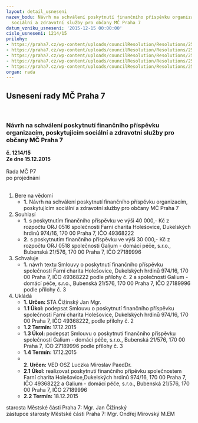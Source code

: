 ```yaml
---
layout: detail_usneseni
nazev_bodu: Návrh na schválení poskytnutí finančního příspěvku organizacím, poskytujícím
  sociální a zdravotní služby pro občany MČ Praha 7
datum_vzniku_usneseni: '2015-12-15 00:00:00'
cislo_usneseni: 1214/15
prilohy:
- https://praha7.cz/wp-content/uploads/councilResolution/Resolutions/25635/81-15-d%c5%afvodov%c3%a1_zpr%c3%a1va.doc
- https://praha7.cz/wp-content/uploads/councilResolution/Resolutions/25635/81-15-smlouva_farn%c3%ad_charita.doc
- https://praha7.cz/wp-content/uploads/councilResolution/Resolutions/25635/81-15-smlouva_galium.doc
- https://praha7.cz/wp-content/uploads/councilResolution/Resolutions/25635/81-15-v%c3%bdpis_farn%c3%ad_charita.pdf
- https://praha7.cz/wp-content/uploads/councilResolution/Resolutions/25635/81-15-vypis-292867.pdf
organ: rada
---
```

<div id="ucUsn_pList" class="usn">
	<span><h2>Usnesení rady MČ Praha 7 </h2>
<br></span><div class="standBody">
<span><h3>Návrh na schválení poskytnutí finančního příspěvku organizacím, poskytujícím sociální a zdravotní služby pro občany MČ Praha 7</h3></span><div class="center">
		<strong>č. 1214/15</strong><br>
	</div>
<div class="center">
		<strong>Ze dne 15.12.2015</strong><br><br>
	</div>Rada MČ P7<br> po projednání<br><br><ol>
<li>Bere na vědomí<ul><li>
<strong>1.</strong> Návrh na schválení poskytnutí finančního příspěvku organizacím, poskytujícím sociální a zdravotní služby pro občany MČ Praha 7</li></ul>
</li>
<li>Souhlasí<ul>
<li>
<strong>1.</strong> s poskytnutím finančního příspěvku ve výši 40 000,- Kč z rozpočtu ORJ 0516 společnosti Farní charita Holešovice, Dukelských hrdinů 974/16, 170 00 Praha 7, IČO 49368222</li>
<li>
<strong>2.</strong> s poskytnutím finančního příspěvku ve výši 30 000,- Kč z rozpočtu ORJ 0518 společnosti Galium - domácí péče, s.r.o., Bubenská 21/576, 170 00 Praha 7, IČO 27189996</li>
</ul>
</li>
<li>Schvaluje<ul><li>
<strong>1.</strong> návrh textu Smlouvy o poskytnutí finančního příspěvku společnosti Farní charita Holešovice, Dukelských hrdinů 974/16, 170 00 Praha 7, IČO 49368222 podle přílohy č. 2 a společnosti Galium - domácí péče, s.r.o., Bubenská 21/576, 170 00 Praha 7, IČO 27189996 podle přílohy č. 3</li></ul>
</li>
<li>Ukládá<ul>
<li>
<strong>1. Určen: </strong>STA Čižinský Jan Mgr.</li>
<li>
<strong>1.1 Úkol: </strong>podepsat Smlouvu o poskytnutí finančního příspěvku společnosti  Farní charita Holešovice, Dukelských hrdinů 974/16, 170 00 Praha 7,  IČO 49368222, podle přílohy č. 2 </li>
<li>
<strong>1.2 Termín: </strong>17.12.2015</li>
<li>
<strong>1.3 Úkol: </strong>podepsat Smlouvu o poskytnutí finančního příspěvku společnosti Galium - domácí péče, s.r.o., Bubenská 21/576, 170 00 Praha 7, IČO 27189996 podle přílohy č. 3</li>
<li>
<strong>1.4 Termín: </strong>17.12.2015</li>
<li>
<strong><br>2. Určen: </strong>VED OSZ Luczka Miroslav PaedDr.</li>
<li>
<strong>2.1 Úkol: </strong>realizovat poskytnutí finančního přípěvku společnostem Farní charita Holešovice,Dukelských hrdinů 974/16, 170 00 Praha 7, IČO 49368222  a Galium - domácí péče, s.r.o., Bubenská 21/576, 170 00 Praha 7, IČO 27189996 </li>
<li>
<strong>2.2 Termín: </strong>18.12.2015</li>
</ul>
</li>
</ol>starosta Městské části Praha 7: Mgr. Jan Čižinský<br>zástupce starosty Městské části Praha 7: Mgr. Ondřej Mirovský M.EM 
</div>
</div>